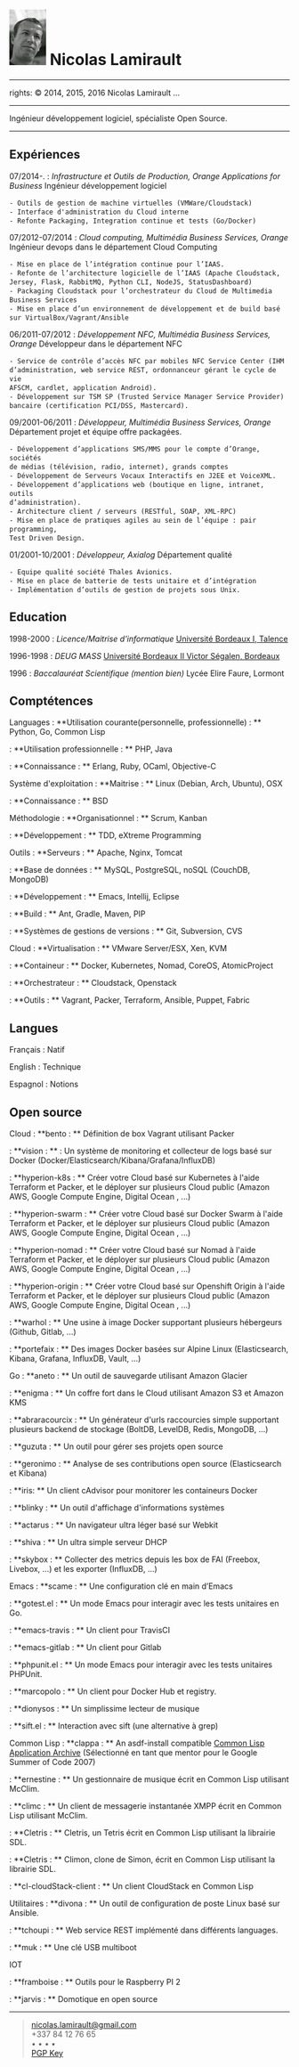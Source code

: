 ![](me.jpg) Nicolas Lamirault
===========================================
---
rights: © 2014, 2015, 2016 Nicolas Lamirault
...

----

Ingénieur développement logiciel, spécialiste Open Source.

----


Expériences
--------------

07/2014-.
:	*Infrastructure et Outils de Production, Orange Applications for Business*
    Ingénieur développement logiciel

    - Outils de gestion de machine virtuelles (VMWare/Cloudstack)
    - Interface d'administration du Cloud interne
    - Refonte Packaging, Integration continue et tests (Go/Docker)

07/2012-07/2014
:	*Cloud computing, Multimédia Business Services, Orange*
    Ingénieur devops dans le département Cloud Computing

    - Mise en place de l’intégration continue pour l’IAAS.
    - Refonte de l’architecture logicielle de l’IAAS (Apache Cloudstack, Jersey, Flask, RabbitMQ, Python CLI, NodeJS, StatusDashboard)
    - Packaging Cloudstack pour l’orchestrateur du Cloud de Multimedia Business Services
    - Mise en place d’un environnement de développement et de build basé sur VirtualBox/Vagrant/Ansible

06/2011-07/2012
:   *Développement NFC, Multimédia Business Services, Orange*
    Développeur dans le département NFC

    - Service de contrôle d’accès NFC par mobiles NFC Service Center (IHM
    d’administration, web service REST, ordonnanceur gérant le cycle de vie
    AFSCM, cardlet, application Android).
    - Développement sur TSM SP (Trusted Service Manager Service Provider)
    bancaire (certification PCI/DSS, Mastercard).

09/2001-06/2011
:   *Développeur, Multimédia Business Services, Orange*
    Département projet et équipe offre packagées.

    - Développement d’applications SMS/MMS pour le compte d’Orange, sociétés
    de médias (télévision, radio, internet), grands comptes
    - Développement de Serveurs Vocaux Interactifs en J2EE et VoiceXML.
    - Développement d’applications web (boutique en ligne, intranet, outils
    d’administration).
    - Architecture client / serveurs (RESTful, SOAP, XML-RPC)
    - Mise en place de pratiques agiles au sein de l’équipe : pair programming,
    Test Driven Design.

01/2001-10/2001
:   *Développeur, Axialog*
    Département qualité

    - Equipe qualité société Thales Avionics.
    - Mise en place de batterie de tests unitaire et d’intégration
    - Implémentation d’outils de gestion de projets sous Unix.


Education
-------------

1998-2000
:	*Licence/Maitrise d’informatique*
	[Université Bordeaux I, Talence](http://www.u-bordeaux1.fr)

1996-1998
: 	*DEUG MASS*
	[Université Bordeaux II Victor Ségalen, Bordeaux](http://www.univ-bordeauxsegalen.fr/)

1996
: 	*Baccalauréat Scientifique (mention bien)*
    Lycée Elire Faure, Lormont

Comptétences
---------------

Languages
:   **Utilisation courante(personnelle, professionnelle) : **
    Python, Go, Common Lisp

:   **Utilisation professionnelle : **
    PHP, Java

:   **Connaissance : **
    Erlang, Ruby, OCaml, Objective-C

Système d'exploitation
:   **Maitrise : **
    Linux (Debian, Arch, Ubuntu), OSX

:   **Connaissance : **
    BSD

Méthodologie
:   **Organisationnel : **
    Scrum, Kanban

:   **Développement : **
    TDD, eXtreme Programming

Outils
:   **Serveurs : **
    Apache, Nginx, Tomcat

:   **Base de données : **
    MySQL, PostgreSQL, noSQL (CouchDB, MongoDB)

:   **Développement : **
    Emacs, Intellij, Eclipse

:   **Build : **
    Ant, Gradle, Maven, PIP

:   **Systèmes de gestions de versions : **
    Git, Subversion, CVS

Cloud
:   **Virtualisation : **
    VMware Server/ESX, Xen, KVM

:   **Containeur : **
    Docker, Kubernetes, Nomad, CoreOS, AtomicProject

:   **Orchestrateur : **
    Cloudstack, Openstack

:   **Outils : **
    Vagrant, Packer, Terraform, Ansible, Puppet, Fabric

Langues
---------

Français
:	Natif

English
:	Technique

Espagnol
:	Notions

Open source
----------------

Cloud
:   **bento : **
    Définition de box Vagrant utilisant Packer

:   **vision : ** :
    Un système de monitoring et collecteur de logs basé sur Docker
    (Docker/Elasticsearch/Kibana/Grafana/InfluxDB)

:   **hyperion-k8s : **
    Créer votre Cloud basé sur Kubernetes à l'aide Terraform et Packer, et
    le déployer sur plusieurs Cloud public (Amazon AWS, Google Compute Engine,
    Digital Ocean , ...)

:   **hyperion-swarm : **
    Créer votre Cloud basé sur Docker Swarm à l'aide Terraform et Packer, et
    le déployer sur plusieurs Cloud public (Amazon AWS, Google Compute Engine,
    Digital Ocean , ...)

:   **hyperion-nomad : **
    Créer votre Cloud basé sur Nomad à l'aide Terraform et Packer, et
    le déployer sur plusieurs Cloud public (Amazon AWS, Google Compute Engine,
    Digital Ocean , ...)

:   **hyperion-origin : **
    Créer votre Cloud basé sur Openshift Origin à l'aide Terraform et Packer,
    et le déployer sur plusieurs Cloud public (Amazon AWS, Google Compute Engine,
    Digital Ocean , ...)

:   **warhol : **
    Une usine à image Docker supportant plusieurs hébergeurs (Github,
    Gitlab, ...)

:   **portefaix : **
    Des images Docker basées sur Alpine Linux
    (Elasticsearch, Kibana, Grafana, InfluxDB, Vault, ...)

Go
:   **aneto : **
    Un outil de sauvegarde utilisant Amazon Glacier

:   **enigma : **
    Un coffre fort dans le Cloud utilisant Amazon S3 et Amazon KMS

:   **abraracourcix : **
    Un générateur d'urls raccourcies simple supportant plusieurs backend de stockage
    (BoltDB, LevelDB, Redis, MongoDB, ...)

:   **guzuta : **
    Un outil pour gérer ses projets open source

:   **geronimo : **
    Analyse de ses contributions open source (Elasticsearch et Kibana)

:   **iris: **
    Un client cAdvisor pour monitorer les containeurs Docker

:   **blinky : **
    Un outil d'affichage d'informations systèmes

:   **actarus : **
    Un navigateur ultra léger basé sur Webkit

:   **shiva : **
    Un ultra simple serveur DHCP

:   **skybox : **
    Collecter des metrics depuis les box de FAI (Freebox, Livebox, ...) et
    les exporter (InfluxDB, ...)

Emacs
:   **scame : **
    Une configuration clé en main d’Emacs

:   **gotest.el : **
    Un mode Emacs pour interagir avec les tests unitaires en Go.

:   **emacs-travis : **
    Un client pour TravisCI

:   **emacs-gitlab : **
    Un client pour Gitlab

:   **phpunit.el : **
    Un mode Emacs pour interagir avec les tests unitaires PHPUnit.

:   **marcopolo : **
    Un client pour Docker Hub et registry.

:   **dionysos : **
    Un simplissime lecteur de musique

:   **sift.el : **
    Interaction avec sift (une alternative à grep)

Common Lisp
:   **clappa : **
    An asdf-install compatible [Common Lisp Application Archive](http://boinkor.net/archives/2007/04/some_details_about_clappa.html)
    (Sélectionné en tant que mentor pour le Google Summer of Code 2007)

:   **ernestine : **
    Un gestionnaire de musique écrit en Common Lisp utilisant McClim.

:   **climc : **
    Un client de messagerie instantanée XMPP écrit en Common Lisp utilisant
    McClim.

:   **Cletris : **
    Cletris, un Tetris écrit en Common Lisp utilisant la librairie SDL.

:   **Cletris : **
    Climon, clone de Simon, écrit en Common Lisp utilisant la librairie SDL.

:   **cl-cloudStack-client : **
    Un client CloudStack en Common Lisp

Utilitaires
:   **divona : **
    Un outil de configuration de poste Linux basé sur Ansible.

:   **tchoupi : **
    Web service REST implémenté dans différents languages.

:   **muk : **
    Une clé USB multiboot

IOT

:   **framboise : **
    Outils pour le Raspberry PI 2

:   **jarvis : **
    Domotique en open source

------
> <nicolas.lamirault@gmail.com> <br /> +337 84 12 76 65 <br />
> <a href="https://github.com/nlamirault" alt="Github"><i class="fa fa-github"></i></a> •
> <a href="https://twitter.com/nlamirault" alt="Twitter"><i class="fa fa-twitter"></i> </a> •
> <a href="https://plus.google.com/+nicolaslamirault" alt="Google Plus"><i class="fa fa-google-plus"></i> </a>  •
> <a href="https://www.linkedin.com/in/nicolaslamirault" alt="Linkedin"><i class="fa fa-linkedin"></i> </a> •
> <a href="https://www.facebook.com/nicolas.lamirault" alt="Facebook"><i class="fa fa-facebook"></i> </a> <br />
> <a href="http://pgp.mit.edu/pks/lookup?op=get&search=0x5F99269A6FCA437C"> PGP Key </a>
